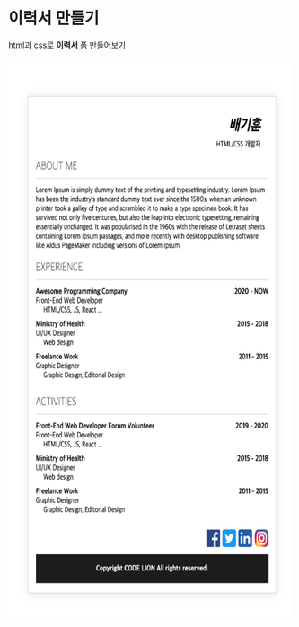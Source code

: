# 이력서 만들기

html과 css로 <b>이력서</b> 폼 만들어보기

<img style="width: 610px; height:1000px;" src="resume.png"></img>
